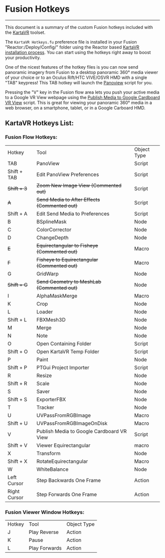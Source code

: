 # Fusion Hotkeys #

----

This document is a summary of the custom Fusion hotkeys included with the [KartaVR](index.html) toolset. 

The `KartaVR Hotkeys.fu` preference file is installed in your Fusion "Reactor:/Deploy/Config/" folder using the Reactor based [KartaVR installation process](install.html#install). You can start using the hotkeys right away to boost your productivity.

One of the nicest features of the hotkey files is you can now send panoramic imagery from Fusion to a desktop panoramic 360&deg; media viewer of your choice or to an Oculus Rift/HTC VIVE/OSVR HMD with a single "TAB" keypress! This TAB hotkey will launch the [Panoview](pano-view.html) script for you.

Pressing the "V" key in the Fusion flow area lets you push your active media to a Google VR View webpage using the [Publish Media to Google Cardboard VR View](google-cardboard-vr-view.html) script. This is great for viewing your panoramic 360&deg; media in a web browser, on a smartphone, tablet, or in a Google Carboard HMD.

## KartaVR Hotkeys List: ##

### Fusion Flow Hotkeys: ###

  <table>
    <tr><td>Hotkey</td>     <td>Tool</td>                             <td>Object Type</td></tr>
    <tr><td>TAB</td>        <td>PanoView</td>                         <td>Script</td></tr>
    <tr><td>Shift + TAB</td><td>Edit PanoView Preferences</td>        <td>Script</td></tr>
    <tr><td><s>Shift + 3</s></td><td><s>Zoom New Image View (Commented out)</s></td>        <td>Script</td></tr>
    <tr><td><s>A</s></td>          <td><s>Send Media to After Effects (Commented out)</s></td>      <td>Script</td></tr>
    <tr><td>Shift + A</td>  <td>Edit Send Media to Preferences</td>   <td>Script</td></tr>
    <tr><td>B</td>          <td>BSplineMask</td>                      <td>Node</td></tr>
    <tr><td>C</td>          <td>ColorCorrector</td>                   <td>Node</td></tr>
    <tr><td>D</td>          <td>ChangeDepth</td>                      <td>Node</td></tr>
    <tr><td><s>E</s></td>          <td><s>Equirectangular to Fisheye (Commented out)</s></td>       <td>Macro</td></tr>
    <tr><td><s>F</s></td>          <td><s>Fisheye to Equirectangular (Commented out)</s></td>       <td>Macro</td></tr>
    <tr><td>G</td>          <td>GridWarp</td>                         <td>Node</td></tr>
    <tr><td><s>Shift + G</s></td>          <td><s>Send Geometry to MeshLab  (Commented out)</s></td>       <td>Node</td></tr>
    <tr><td>I</td>          <td>AlphaMaskMerge</td>                   <td>Macro</td></tr>
    <tr><td>K</td>          <td>Crop</td>                             <td>Node</td></tr>
    <tr><td>L</td>          <td>Loader</td>                           <td>Node</td></tr>
    <tr><td>Shift + L</td>  <td>FBXMesh3D</td>                        <td>Node</td></tr>
    <tr><td>M</td>          <td>Merge</td>                            <td>Node</td></tr>
    <tr><td>N</td>          <td>Note</td>                             <td>Node</td></tr>
    <tr><td>O</td>          <td>Open Containing Folder</td>           <td>Script</td></tr>
    <tr><td>Shift + O</td>  <td>Open KartaVR Temp Folder</td>         <td>Script</td></tr>
    <tr><td>P</td>          <td>Paint</td>                            <td>Node</td></tr>
    <tr><td>Shift + P</td>  <td>PTGui Project Importer</td>           <td>Script</td></tr>
    <tr><td>R</td>          <td>Resize</td>                           <td>Node</td></tr>
    <tr><td>Shift + R</td>  <td>Scale</td>                            <td>Node</td></tr>
    <tr><td>S</td>          <td>Saver</td>                            <td>Node</td></tr>
    <tr><td>Shift + S</td>  <td>ExporterFBX</td>                      <td>Node</td></tr>
    <tr><td>T</td>          <td>Tracker</td>                          <td>Node</td></tr>
    <tr><td>U</td>          <td>UVPassFromRGBImage</td>               <td>Macro</td></tr>
    <tr><td>Shift + U</td>  <td>UVPassFromRGBImageOnDisk</td>         <td>Macro</td></tr>
    <tr><td>V</td>          <td>Publish Media to Google Cardboard VR View</td> <td>Script</td></tr>
    <tr><td>Shift + V</td>  <td>Viewer Equirectangular</td>           <td>macro</td></tr>
    <tr><td>X</td>          <td>Transform</td>                        <td>Node</td></tr>
    <tr><td>Shift + X</td>  <td>RotateEquirectangular</td>            <td>Macro</td></tr>
    <tr><td>W</td>          <td>WhiteBalance</td>                     <td>Node</td></tr>
    <tr><td>Left Cursor</td><td>Step Backwards One Frame</td>         <td>Action</td></tr>
    <tr><td>Right Cursor</td><td>Step Forwards One Frame</td>         <td>Action</td></tr>
  </table>

### Fusion Viewer Window Hotkeys: ###

  <table>
    <tr><td>Hotkey</td>     <td>Tool</td>                             <td>Object Type</td></tr>
    <tr><td>J</td>           <td>Play Reverse</td>                 <td>Action</td></tr>
    <tr><td>K</td>           <td>Pause</td>                      <td>Action</td></tr>
    <tr><td>L</td>           <td>Play Forwards</td>                  <td>Action</td></tr>
  </table>

